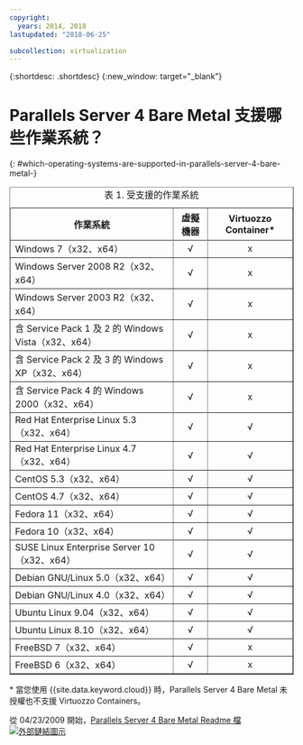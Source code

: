 ```yaml
---
copyright:
  years: 2014, 2018
lastupdated: "2018-06-25"

subcollection: virtualization
---
```

{:shortdesc: .shortdesc}
{:new_window: target="_blank"}

# Parallels Server 4 Bare Metal 支援哪些作業系統？
{: #which-operating-systems-are-supported-in-parallels-server-4-bare-metal-}

<table border="1" cellpadding="0" cellspacing="0" width="684">

  <tbody>
    <tr>
      <th style="text-align: center;font-weight: bold;">作業系統 </th>
      <th style="text-align: center;font-weight: bold;">虛擬機器</th>
      <th style="text-align: center;font-weight: bold;">Virtuozzo Container*</th>
    </tr>
    <tr>
      <!--<td colspan="3" style="font-weight: bold;">Windows</td>-->
      </tr>
      <tr>
        <td>Windows 7（x32、x64）</td>
        <td style="text-align: center;">√</td>
        <td style="text-align: center;">x</td>
      </tr>
      <tr>
        <td>Windows Server 2008 R2（x32、x64）</td>
        <td style="text-align: center;">√</td>
        <td style="text-align: center;">x</td>
      </tr>
      <tr>
        <td>Windows Server 2003 R2（x32、x64）</td>
        <td style="text-align: center;">√</td>
        <td style="text-align: center;">x</td>
      </tr>
      <tr>
        <td>含 Service Pack 1 及 2 的 Windows Vista（x32、x64）</td>
        <td style="text-align: center;">√</td>
        <td style="text-align: center;">x</td>
      </tr>
      <tr>
        <td>含 Service Pack 2 及 3 的 Windows XP（x32、x64）</td>
        <td style="text-align: center;">√</td>
        <td style="text-align: center;">x</td>
      </tr>
      <tr>
        <td>含 Service Pack 4 的 Windows 2000（x32、x64）</td>
        <td style="text-align: center;">√</td>
        <td style="text-align: center;">x</td>
      </tr>
      <tr>
        <!--<td colspan="3" style="font-weight: bold;">Linux</td>-->
      </tr>
      <tr>
        <td>Red Hat Enterprise Linux 5.3（x32、x64）</td>
        <td style="text-align: center;">√</td>
        <td style="text-align: center;">√</td>
      </tr>
      <tr>
        <td>Red Hat Enterprise Linux 4.7（x32、x64）</td>
        <td style="text-align: center;">√</td>
        <td style="text-align: center;">√</td>
      </tr>
      <tr>
        <td>CentOS 5.3（x32、x64）</td>
        <td style="text-align: center;">√</td>
        <td style="text-align: center;">√</td>
      </tr>
      <tr>
        <td>CentOS 4.7（x32、x64）</td>
        <td style="text-align: center;">√</td>
        <td style="text-align: center;">√</td>
      </tr>
      <tr>
        <td>Fedora 11（x32、x64）</td>
        <td style="text-align: center;">√</td>
        <td style="text-align: center;">√</td>
      </tr>
      <tr>
        <td>Fedora 10（x32、x64）</td>
        <td style="text-align: center;">√</td>
        <td style="text-align: center;">√</td>
      </tr>
      <tr>
        <td>SUSE Linux Enterprise Server 10（x32、x64）</td>
        <td style="text-align: center;">√</td>
        <td style="text-align: center;">√</td>
      </tr>
      <tr>
        <td>Debian GNU/Linux 5.0（x32、x64）</td>
        <td style="text-align: center;">√</td>
        <td style="text-align: center;">√</td>
      </tr>
      <tr>
        <td>Debian GNU/Linux 4.0（x32、x64）</td>
        <td style="text-align: center;">√</td>
        <td style="text-align: center;">√</td>
      </tr>
      <tr>
        <td>Ubuntu Linux 9.04（x32、x64）</td>
        <td style="text-align: center;">√</td>
        <td style="text-align: center;">√</td>
      </tr>
      <tr>
        <td>Ubuntu Linux 8.10（x32、x64）</td>
        <td style="text-align: center;">√</td>
        <td style="text-align: center;">√</td>
      </tr>
      <tr>
        <!--<td colspan="3" style="font-weight: bold;">BSD</td>-->
      </tr>
      <tr>
        <td>FreeBSD 7（x32、x64）</td>
        <td style="text-align: center;">√</td>
        <td style="text-align: center;">x</td>
      </tr>
      <tr>
        <td>FreeBSD 6（x32、x64）</td>
        <td style="text-align: center;">√</td>
        <td style="text-align: center;">x</td>
      </tr>
    </tbody>
    <CAPTION>表 1. 受支援的作業系統</CAPTION>
  </table>

\* 當您使用 {{site.data.keyword.cloud}} 時，Parallels Server 4 Bare Metal 未授權也不支援 Virtuozzo Containers。

從 04/23/2009 開始，[Parallels Server 4 Bare Metal Readme 檔 ![外部鏈結圖示](../../icons/launch-glyph.svg "外部鏈結圖示")](https://download.parallels.com/doc/psbm/en/Readme.pdf)
